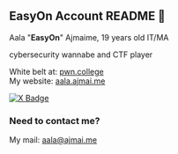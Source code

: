 ## EasyOn Account README 👺

Aala "**EasyOn**" Ajmaime, 
19 years old
IT/MA

cybersecurity wannabe and CTF player

White belt at: <a href="https://pwn.college">pwn.college</a></br>
My website: <a href="https://aala.ajmai.me">aala.ajmai.me</a>

<div id="badges">
  <a href="https://twitter.com/e4syon">
    <img src="https://img.shields.io/badge/e4syOn-black?style=for-the-badge&logo=X&logoColor=white" alt="X Badge"/>
  </a>
</div>

### Need to contact me?
My mail: aala@ajmai.me
